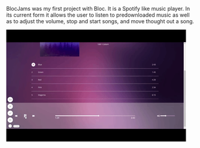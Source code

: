 BlocJams was my first project with Bloc.  It is a Spotify like music player.  In its current form it allows the user to listen to predownloaded music as well as to adjust the volume, stop and start songs, and move thought out a song.  


![solarized palette](https://github.com/isimon1002/isimon1002.github.io/blob/master/img/giphy.gif)
